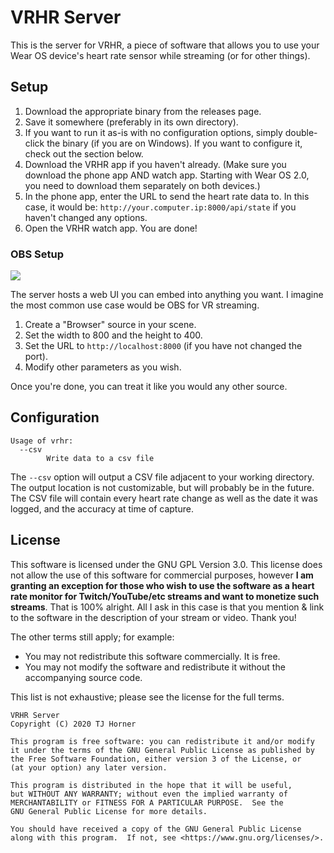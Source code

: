 # VRHR Server

This is the server for VRHR, a piece of software that allows you to use your Wear OS device's heart rate sensor while streaming (or for other things).

## Setup

1. Download the appropriate binary from the releases page.
2. Save it somewhere (preferably in its own directory).
3. If you want to run it as-is with no configuration options, simply double-click the binary (if you are on Windows). If you want to configure it, check out the section below.
4. Download the VRHR app if you haven't already. (Make sure you download the phone app AND watch app. Starting with Wear OS 2.0, you need to download them separately on both devices.)
5. In the phone app, enter the URL to send the heart rate data to. In this case, it would be: `http://your.computer.ip:8000/api/state` if you haven't changed any options.
6. Open the VRHR watch app. You are done!

### OBS Setup

![](https://user-images.githubusercontent.com/2646487/78212484-dd414e00-747d-11ea-8ba9-418835140cdd.png)

The server hosts a web UI you can embed into anything you want. I imagine the most common use case would be OBS for VR streaming.

1. Create a "Browser" source in your scene.
2. Set the width to 800 and the height to 400.
3. Set the URL to `http://localhost:8000` (if you have not changed the port).
4. Modify other parameters as you wish.

Once you're done, you can treat it like you would any other source.

## Configuration

```
Usage of vrhr:
  --csv
        Write data to a csv file
```

The `--csv` option will output a CSV file adjacent to your working directory. The output location is not customizable, but will probably be in the future. The CSV file will contain every heart rate change as well as the date it was logged, and the accuracy at time of capture.

## License

This software is licensed under the GNU GPL Version 3.0. This license does not allow the use of this software for commercial purposes, however **I am granting an exception for those who wish to use the software as a heart rate monitor for Twitch/YouTube/etc streams and want to monetize such streams**. That is 100% alright. All I ask in this case is that you mention & link to the software in the description of your stream or video. Thank you!

The other terms still apply; for example:

- You may not redistribute this software commercially. It is free.
- You may not modify the software and redistribute it without the accompanying source code.

This list is not exhaustive; please see the license for the full terms.

```
VRHR Server
Copyright (C) 2020 TJ Horner

This program is free software: you can redistribute it and/or modify
it under the terms of the GNU General Public License as published by
the Free Software Foundation, either version 3 of the License, or
(at your option) any later version.

This program is distributed in the hope that it will be useful,
but WITHOUT ANY WARRANTY; without even the implied warranty of
MERCHANTABILITY or FITNESS FOR A PARTICULAR PURPOSE.  See the
GNU General Public License for more details.

You should have received a copy of the GNU General Public License
along with this program.  If not, see <https://www.gnu.org/licenses/>.
```